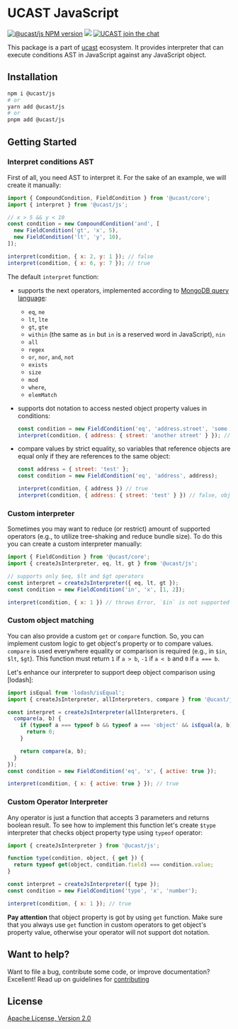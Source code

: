# UCAST JavaScript

[![@ucast/js NPM version](https://badge.fury.io/js/%40ucast%2Fjs.svg)](https://badge.fury.io/js/%40ucast%2Fjs)
[![](https://img.shields.io/npm/dm/%40ucast%2Fjs.svg)](https://www.npmjs.com/package/%40ucast%2Fjs)
[![UCAST join the chat](https://badges.gitter.im/Join%20Chat.svg)](https://gitter.im/stalniy-ucast/community)

This package is a part of [ucast] ecosystem. It provides interpreter that can execute conditions AST in JavaScript against any JavaScript object.

[ucast]: https://github.com/stalniy/ucast

## Installation

```sh
npm i @ucast/js
# or
yarn add @ucast/js
# or
pnpm add @ucast/js
```

## Getting Started

### Interpret conditions AST

First of all, you need AST to interpret it. For the sake of an example, we will create it manually:

```js
import { CompoundCondition, FieldCondition } from '@ucast/core';
import { interpret } from '@ucast/js';

// x > 5 && y < 10
const condition = new CompoundCondition('and', [
  new FieldCondition('gt', 'x', 5),
  new FieldCondition('lt', 'y', 10),
]);

interpret(condition, { x: 2, y: 1 }); // false
interpret(condition, { x: 6, y: 7 }); // true
```

The default `interpret` function:

* supports the next operators, implemented according to [MongoDB query language](https://docs.mongodb.com/manual/reference/operator/query/):

  * `eq`, `ne`
  * `lt`, `lte`
  * `gt`, `gte`
  * `within` (the same as `in` but `in` is a reserved word in JavaScript), `nin`
  * `all`
  * `regex`
  * `or`, `nor`, `and`, `not`
  * `exists`
  * `size`
  * `mod`
  * `where`,
  * `elemMatch`

* supports dot notation to access nested object property values in conditions:

  ```js
  const condition = new FieldCondition('eq', 'address.street', 'some street');
  interpret(condition, { address: { street: 'another street' } }); // false
  ```

* compare values by strict equality, so variables that reference objects are equal only if they are references to the same object:

  ```js
  const address = { street: 'test' };
  const condition = new FieldCondition('eq', 'address', address);

  interpret(condition, { address }) // true
  interpret(condition, { address: { street: 'test' } }) // false, objects are compared by strict equality
  ```


### Custom interpreter

Sometimes you may want to reduce (or restrict) amount of supported operators (e.g., to utilize tree-shaking and reduce bundle size). To do this you can create a custom interpreter manually:

```js
import { FieldCondition } from '@ucast/core';
import { createJsInterpreter, eq, lt, gt } from '@ucast/js';

// supports only $eq, $lt and $gt operators
const interpret = createJsInterpreter({ eq, lt, gt });
const condition = new FieldCondition('in', 'x', [1, 2]);

interpret(condition, { x: 1 }) // throws Error, `$in` is not supported
```

### Custom object matching

You can also provide a custom `get` or `compare` function. So, you can implement custom logic to get object's property or to compare values. `compare` is used everywhere equality or comparison is required (e.g., in `$in`, `$lt`, `$gt`). This function must return `1` if `a > b`, `-1` if `a < b` and `0` if `a === b`.

Let's enhance our interpreter to support deep object comparison using [lodash]:

```js
import isEqual from 'lodash/isEqual';
import { createJsInterpreter, allInterpreters, compare } from '@ucast/js';

const interpret = createJsInterpreter(allInterpreters, {
  compare(a, b) {
    if (typeof a === typeof b && typeof a === 'object' && isEqual(a, b)) {
      return 0;
    }

    return compare(a, b);
  }
});
const condition = new FieldCondition('eq', 'x', { active: true });

interpret(condition, { x: { active: true } }); // true
```

### Custom Operator Interpreter

Any operator is just a function that accepts 3 parameters and returns boolean result. To see how to implement this function let's create `$type` interpreter that checks object property type using `typeof` operator:

```js
import { createJsInterpreter } from '@ucast/js';

function type(condition, object, { get }) {
  return typeof get(object, condition.field) === condition.value;
}

const interpret = createJsInterpreter({ type });
const condition = new FieldCondition('type', 'x', 'number');

interpret(condition, { x: 1 }); // true
```

**Pay attention** that object property is got by using `get` function. Make sure that you always use `get` function in custom operators to get object's property value, otherwise your operator will not support dot notation.

## Want to help?

Want to file a bug, contribute some code, or improve documentation? Excellent! Read up on guidelines for [contributing]

## License

[Apache License, Version 2.0](http://www.apache.org/licenses/LICENSE-2.0)

[contributing]: https://github.com/stalniy/ucast/blob/master/CONTRIBUTING.md
